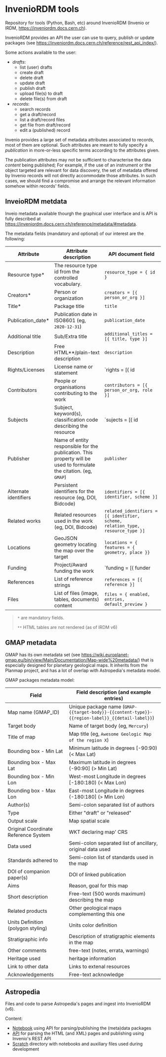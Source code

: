 # InvenioRDM tools

Repository for tools (Python, Bash, etc) around InvenioRDM (Invenio or IRDM, https://inveniordm.docs.cern.ch).

InvenioRDM provides an API the user can use to query, publish or update packages
(see https://inveniordm.docs.cern.ch/reference/rest_api_index/).

Some actions available to the user:
* _drafts_:
  - list (user) drafts
  - create draft
  - delete draft
  - update draft
  - publish draft
  - upload file(s) to draft
  - delete file(s) from draft
* _records_:
  - search records
  - get a draft/record
  - list a draft/record files
  - get file from draft/record
  - edit a (published) record

Invenio provides a large set of metadata attributes associated to records, most of
them are optional. Such attributes are meant to fully specify a _publication_
in more-or-less specific terms according to the attributes given.

The publication attributes may not be sufficient to characterise the data
_content_ being published; For example, if the use of an instrument or the object
targeted are relevant for data discovery, the set of metadata offered by Invenio
records will not directly accommodate those attributes.
In such cases, we should find a compromise and arrange the relevant information
somehow within records' fields.


## InveioRDM metdata

Inveio metadata available thourgh the graphical user interface and is API is
fully described at https://inveniordm.docs.cern.ch/reference/metadata/#metadata.

The metadata fields (mandatory and optional) of our interest are the following:

| **Attribute** | **Attribute description** | **API document field**
| --- | --- | --- |
| Resource type* | The resource type id from the controlled vocabulary. | `resource_type = { id }` |
| Creators* | Person or organization | `creators = [{ person_or_org }]` |
| Title* | Package title | `title` | 
| Publication_date* | Publication date in ISO8601 (eg, `2020-12-31`) | `publication_date` |
| Additional title | Sub/Extra title | `additional_titles = [{ title, type }]` |
| Description | Free HTML**/plain-text description | `description` |
| Rights/Licenses | License name or statement | `rights = [{ id|title }]` |
| Contributors | People or organisations contributing to the work | `contributors = [{ person_or_org, role }]` |
| Subjects | Subject, keyword(s), classification code describing the resource | `sujects = [{ id|subject }]` | 
| Publisher | Name of entity responsible for the publication. This property will be used to formulate the citation. (eg, `GMAP`) | `publisher` |
| Alternate identifiers | Persistent identifiers for the resource (eg, DOI, Bidcode) | `identifiers = [{ identifier, scheme }]` |
| Related works | Related resources used in the work (eg, DOI, Bidcode) | `related_identifiers = [{ identifier, scheme, relation_type, resource_type }]` |
| Locations | GeoJSON geometry locating the map over the target | `locations = { features = { geometry, place }}` |
| Funding | Project/Award funding the work | `funding = [{ funder|award }]` |
| References | List of reference strings | `references = [{ reference }]` |
| Files | List of files (image, tables, documents) content | `files = { enabled, entries, default_preview }` |

> `*` are mandatory fields.
>
> `**` HTML tables are not rendered (as of IRDM v6)



## GMAP metadata

GMAP has its own metadata set (see https://wiki.europlanet-gmap.eu/bin/view/Main/Documentation/Map-wide%20metadata/) that is especially designed for planetary geological maps. It inherits from the Planmap project, and has a lot of overlap with Astropedia's metadata model.

GMAP packages metadata model:

| **Field** | **Field description (and example entries)** |
| --- | --- |
| Map name (GMAP_ID) | Unique package name (`GMAP-{{target-body}}-{{content-type}}-{{region-label}}_{{detail-label}}`) |
| Target body | Name of target body (eg, `Mercury`) |
| Title of map | Map title (eg, `Awesome Geologic Map of the region X`) |
| Bounding box - Min Lat | Minimum latitude in degrees [-90:90) (< Max Lat) |
| Bounding box - Max Lat | Maximum latitude in degrees (-90:90] (> Min Lat) |
| Bounding box - Min Lon | West-most Longitude in degrees [-180:180) (< Max Lon) |
| Bounding box - Max Lon | East-most Longitude in degrees (-180:180] (> Min Lon) |
| Author(s) | Semi-colon separated list of authors |
| Type | Either "draft" or "released" |
| Output scale | Map spatial scale |
| Original Coordinate Reference System | WKT declaring map' CRS |
| Data used | Semi-colon separated list of ancillary, original data used |
| Standards adhered to | Semi-colon list of standards used in the map |
| DOI of companion paper(s) | DOI of linked publication |
| Aims | Reason, goal for this map |
| Short description | Free-text (500 words maximum) describing the map |
| Related products | Other geological maps complementing this one |
| Units Definition (polygon styling) | Units color definition |
| Stratigraphic info | Description of stratigraphic elements in the map |
| Other comments | free-text (notes, errata, warnings) |
| Heritage used | heritage information |
| Link to other data | Links to extenal resources |
| Acknowledgements | Free-text acknowledge |



## Astropedia

Files and code to parse Astropedia's pages and ingest into InvenioRDM (v6).

Content:
* [Notebook](https://github.com/europlanet-gmap/invenio_tools/blob/main/astropedia_product_publishing-html.ipynb) using API for parsing/publishing the (meta)data packages
* [API](https://github.com/europlanet-gmap/invenio_tools/tree/main/api) for parsing the HTML (and XML) pages and publishing using Invenio's REST API
* [Scratch](https://github.com/europlanet-gmap/invenio_tools/tree/main/scratch) directory with notebooks and auxiliary files used during development
